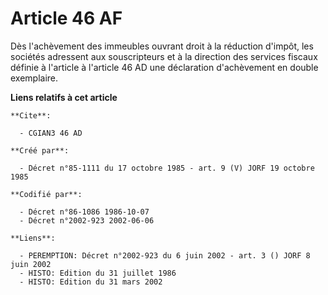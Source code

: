 # Article 46 AF

Dès l'achèvement des immeubles ouvrant droit à la réduction d'impôt, les sociétés adressent aux souscripteurs et à la
direction des services fiscaux définie à l'article à l'article 46 AD une déclaration d'achèvement en double exemplaire.

**Liens relatifs à cet article**

	**Cite**:

	  - CGIAN3 46 AD

	**Créé par**:

	  - Décret n°85-1111 du 17 octobre 1985 - art. 9 (V) JORF 19 octobre 1985

	**Codifié par**:

	  - Décret n°86-1086 1986-10-07
	  - Décret n°2002-923 2002-06-06

	**Liens**:

	  - PEREMPTION: Décret n°2002-923 du 6 juin 2002 - art. 3 () JORF 8 juin 2002
	  - HISTO: Edition du 31 juillet 1986
	  - HISTO: Edition du 31 mars 2002
